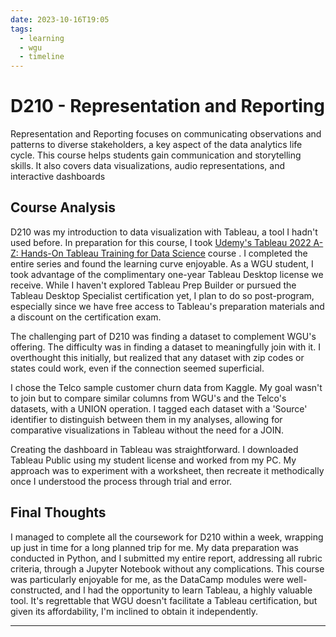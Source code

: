 ```yaml
---
date: 2023-10-16T19:05
tags:
  - learning
  - wgu
  - timeline
---
```


# D210 - Representation and Reporting

Representation and Reporting focuses on communicating observations and patterns to diverse stakeholders, a key aspect of the data analytics life cycle. 
This course helps students gain communication and storytelling skills. It also covers data visualizations, audio representations, and interactive dashboards

## Course Analysis
D210 was my introduction to data visualization with Tableau, a tool I hadn't used before. In preparation for this course, I took [Udemy's Tableau 2022 A-Z: Hands-On Tableau Training for Data Science](https://www.udemy.com/course/tableau10/) course . I completed the entire series and found the learning curve enjoyable. As a WGU student, I took advantage of the complimentary one-year Tableau Desktop license we receive. While I haven't explored Tableau Prep Builder or pursued the Tableau Desktop Specialist certification yet, I plan to do so post-program, especially since we have free access to Tableau's preparation materials and a discount on the certification exam.

The challenging part of D210 was finding a dataset to complement WGU's offering. The difficulty was in finding a dataset to meaningfully join with it. I overthought this initially, but realized that any dataset with zip codes or states could work, even if the connection seemed superficial.

I chose the Telco sample customer churn data from Kaggle. My goal wasn't to join but to compare similar columns from WGU's and the Telco's datasets, with a UNION operation. I tagged each dataset with a 'Source' identifier to distinguish between them in my analyses, allowing for comparative visualizations in Tableau without the need for a JOIN.

Creating the dashboard in Tableau was straightforward. I downloaded Tableau Public using my student license and worked from my PC. My approach was to experiment with a worksheet, then recreate it methodically once I understood the process through trial and error.


## Final Thoughts

I managed to complete all the coursework for D210 within a week, wrapping up just in time for a long planned trip for me. My data preparation was conducted in Python, and I submitted my entire report, addressing all rubric criteria, through a Jupyter Notebook without any complications. This course was particularly enjoyable for me, as the DataCamp modules were well-constructed, and I had the opportunity to learn Tableau, a highly valuable tool. It's regrettable that WGU doesn't facilitate a Tableau certification, but given its affordability, I'm inclined to obtain it independently.

<hr />
